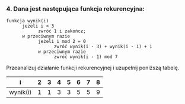 ### 4. Dana jest następująca funkcja rekurencyjna:
```
funkcja wynik(i)
      jeżeli i < 3
            zwróć 1 i zakończ;
      w przeciwnym razie
            jeżeli i mod 2 = 0
                  zwróć wynik(i - 3) + wynik(i - 1) + 1
            w przeciwnym razie
                  zwróć wynik(i - 1) mod 7
```
Przeanalizuj działanie funkcji rekurencyjnej i uzupełnij poniższą tabelę.

|    i     |  2  |  3  |  4  |  5  |  6  |  7  |  8  |
|----------|-----|-----|-----|-----|-----|-----|-----|
| wynik(i) | 1   | 1   | 3   | 3   | 5   | 5   | 9   |
